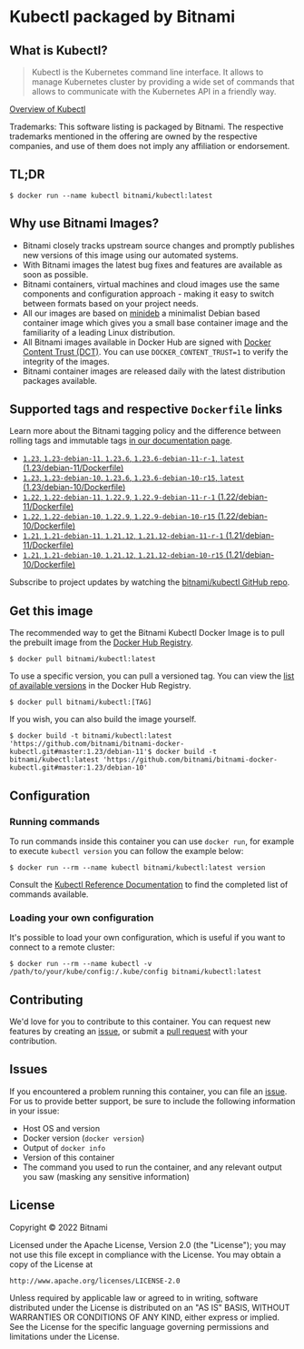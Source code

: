 # Kubectl packaged by Bitnami

## What is Kubectl?

> Kubectl is the Kubernetes command line interface. It allows to manage Kubernetes cluster by providing a wide set of commands that allows to communicate with the Kubernetes API in a friendly way.

[Overview of Kubectl](https://github.com/kubernetes/kubectl)

Trademarks: This software listing is packaged by Bitnami. The respective trademarks mentioned in the offering are owned by the respective companies, and use of them does not imply any affiliation or endorsement.

## TL;DR

```console
$ docker run --name kubectl bitnami/kubectl:latest
```

## Why use Bitnami Images?

* Bitnami closely tracks upstream source changes and promptly publishes new versions of this image using our automated systems.
* With Bitnami images the latest bug fixes and features are available as soon as possible.
* Bitnami containers, virtual machines and cloud images use the same components and configuration approach - making it easy to switch between formats based on your project needs.
* All our images are based on [minideb](https://github.com/bitnami/minideb) a minimalist Debian based container image which gives you a small base container image and the familiarity of a leading Linux distribution.
* All Bitnami images available in Docker Hub are signed with [Docker Content Trust (DCT)](https://docs.docker.com/engine/security/trust/content_trust/). You can use `DOCKER_CONTENT_TRUST=1` to verify the integrity of the images.
* Bitnami container images are released daily with the latest distribution packages available.

## Supported tags and respective `Dockerfile` links

Learn more about the Bitnami tagging policy and the difference between rolling tags and immutable tags [in our documentation page](https://docs.bitnami.com/tutorials/understand-rolling-tags-containers/).


* [`1.23`, `1.23-debian-11`, `1.23.6`, `1.23.6-debian-11-r-1`, `latest` (1.23/debian-11/Dockerfile)](https://github.com/bitnami/bitnami-docker-kubectl/blob/1.23.6-debian-11-r-1/1.23/debian-11/Dockerfile)
* [`1.23`, `1.23-debian-10`, `1.23.6`, `1.23.6-debian-10-r15`, `latest` (1.23/debian-10/Dockerfile)](https://github.com/bitnami/bitnami-docker-kubectl/blob/1.23.6-debian-10-r15/1.23/debian-10/Dockerfile)
* [`1.22`, `1.22-debian-11`, `1.22.9`, `1.22.9-debian-11-r-1` (1.22/debian-11/Dockerfile)](https://github.com/bitnami/bitnami-docker-kubectl/blob/1.22.9-debian-11-r-1/1.22/debian-11/Dockerfile)
* [`1.22`, `1.22-debian-10`, `1.22.9`, `1.22.9-debian-10-r15` (1.22/debian-10/Dockerfile)](https://github.com/bitnami/bitnami-docker-kubectl/blob/1.22.9-debian-10-r15/1.22/debian-10/Dockerfile)
* [`1.21`, `1.21-debian-11`, `1.21.12`, `1.21.12-debian-11-r-1` (1.21/debian-11/Dockerfile)](https://github.com/bitnami/bitnami-docker-kubectl/blob/1.21.12-debian-11-r-1/1.21/debian-11/Dockerfile)
* [`1.21`, `1.21-debian-10`, `1.21.12`, `1.21.12-debian-10-r15` (1.21/debian-10/Dockerfile)](https://github.com/bitnami/bitnami-docker-kubectl/blob/1.21.12-debian-10-r15/1.21/debian-10/Dockerfile)

Subscribe to project updates by watching the [bitnami/kubectl GitHub repo](https://github.com/bitnami/bitnami-docker-kubectl).

## Get this image

The recommended way to get the Bitnami Kubectl Docker Image is to pull the prebuilt image from the [Docker Hub Registry](https://hub.docker.com/r/bitnami/kubectl).

```console
$ docker pull bitnami/kubectl:latest
```

To use a specific version, you can pull a versioned tag. You can view the [list of available versions](https://hub.docker.com/r/bitnami/kubectl/tags/) in the Docker Hub Registry.

```console
$ docker pull bitnami/kubectl:[TAG]
```

If you wish, you can also build the image yourself.

```console
$ docker build -t bitnami/kubectl:latest 'https://github.com/bitnami/bitnami-docker-kubectl.git#master:1.23/debian-11'$ docker build -t bitnami/kubectl:latest 'https://github.com/bitnami/bitnami-docker-kubectl.git#master:1.23/debian-10'
```

## Configuration

### Running commands

To run commands inside this container you can use `docker run`, for example to execute `kubectl version` you can follow the example below:

```console
$ docker run --rm --name kubectl bitnami/kubectl:latest version
```

Consult the [Kubectl Reference Documentation](https://kubernetes.io/docs/reference/generated/kubectl/kubectl-commands) to find the completed list of commands available.

### Loading your own configuration

It's possible to load your own configuration, which is useful if you want to connect to a remote cluster:

```console
$ docker run --rm --name kubectl -v /path/to/your/kube/config:/.kube/config bitnami/kubectl:latest
```

## Contributing

We'd love for you to contribute to this container. You can request new features by creating an [issue](https://github.com/bitnami/bitnami-docker-kubectl/issues), or submit a [pull request](https://github.com/bitnami/bitnami-docker-kubectl/pulls) with your contribution.

## Issues

If you encountered a problem running this container, you can file an [issue](https://github.com/bitnami/bitnami-docker-kubectl/issues/new). For us to provide better support, be sure to include the following information in your issue:

- Host OS and version
- Docker version (`docker version`)
- Output of `docker info`
- Version of this container
- The command you used to run the container, and any relevant output you saw (masking any sensitive information)

## License

Copyright &copy; 2022 Bitnami

Licensed under the Apache License, Version 2.0 (the "License");
you may not use this file except in compliance with the License.
You may obtain a copy of the License at

    http://www.apache.org/licenses/LICENSE-2.0

Unless required by applicable law or agreed to in writing, software
distributed under the License is distributed on an "AS IS" BASIS,
WITHOUT WARRANTIES OR CONDITIONS OF ANY KIND, either express or implied.
See the License for the specific language governing permissions and
limitations under the License.
